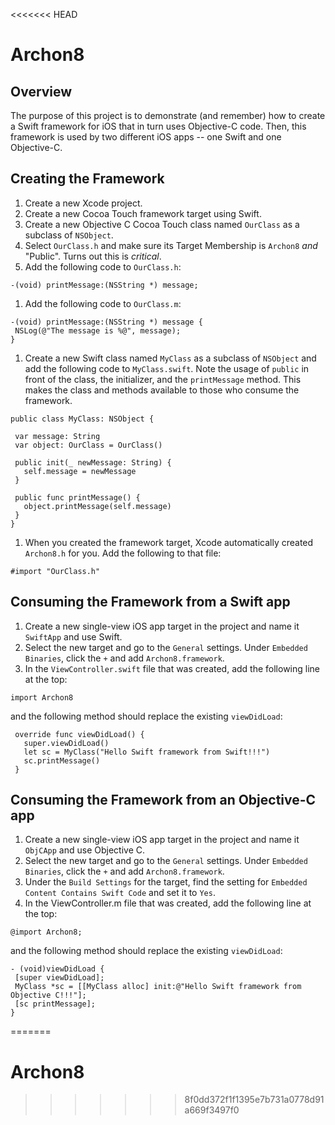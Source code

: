 <<<<<<< HEAD
# Archon8

## Overview

The purpose of this project is to demonstrate (and remember) how to create a Swift framework for iOS that in turn uses Objective-C code.  Then, this framework is used by two different iOS apps -- one Swift and one Objective-C.

## Creating the Framework

1. Create a new Xcode project.
1. Create a new Cocoa Touch framework target using Swift.
2. Create a new Objective C Cocoa Touch class named `OurClass` as a subclass of `NSObject`.
3. Select `OurClass.h` and make sure its Target Membership is `Archon8` _and_ "Public". Turns out this is _critical_.
3. Add the following code to `OurClass.h`:

 ```
 -(void) printMessage:(NSString *) message;

 ```

1. Add the following code to `OurClass.m`:

 ```
-(void) printMessage:(NSString *) message {
  NSLog(@"The message is %@", message);
}

 ```

1. Create a new Swift class named `MyClass` as a subclass of `NSObject` and add the following code to `MyClass.swift`. Note the usage of `public` in front of the class, the initializer, and the `printMessage` method. This makes the class and methods available to those who consume the framework.

 ```
public class MyClass: NSObject {
  
  var message: String
  var object: OurClass = OurClass()
  
  public init(_ newMessage: String) {
    self.message = newMessage
  }
  
  public func printMessage() {
    object.printMessage(self.message)
  }
}
 ```
1. When you created the framework target, Xcode automatically created `Archon8.h` for you. Add the following to that file:

 ```
#import "OurClass.h"
 ```

## Consuming the Framework from a Swift app

1. Create a new single-view iOS app target in the project and name it `SwiftApp` and use Swift.
2. Select the new target and go to the `General` settings.  Under `Embedded Binaries`, click the `+` and add `Archon8.framework`.
3. In the `ViewController.swift` file that was created, add the following line at the top:

 ```
 import Archon8
 ```
 
 and the following method should replace the existing `viewDidLoad`:
 
 ```
  override func viewDidLoad() {
    super.viewDidLoad()
    let sc = MyClass("Hello Swift framework from Swift!!!")
    sc.printMessage()
  }
```

## Consuming the Framework from an Objective-C app
1. Create a new single-view iOS app target in the project and name it `ObjCApp` and use Objective C.
2. Select the new target and go to the `General` settings.  Under `Embedded Binaries`, click the `+` and add `Archon8.framework`.
3. Under the `Build Settings` for the target, find the setting for `Embedded Content Contains Swift Code` and set it to `Yes`.
4. In the ViewController.m file that was created, add the following line at the top:

 ```
 @import Archon8;
 ```
 
 and the following method should replace the existing `viewDidLoad`:
 
 ```
- (void)viewDidLoad {
  [super viewDidLoad];
  MyClass *sc = [[MyClass alloc] init:@"Hello Swift framework from Objective C!!!"];
  [sc printMessage];
}
```

=======
# Archon8
>>>>>>> 8f0dd372f1f1395e7b731a0778d91a669f3497f0
